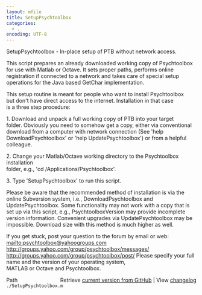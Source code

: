 ```yaml
---
layout: mfile
title: SetupPsychtoolbox
categories:
  - .
encoding: UTF-8
---
```


SetupPsychtoolbox - In-place setup of PTB without network access.  

This script prepares an already downloaded working copy of Psychtoolbox  
for use with Matlab or Octave. It sets proper paths, performs online  
registration if connected to a network and takes care of special setup  
operations for the Java based GetChar implementation.  

This setup routine is meant for people who want to install Psychtoolbox  
but don't have direct access to the internet. Installation in that case  
is a three step procedure:  

1\. Download and unpack a full working copy of PTB into your target  
folder. Obviously you need to somehow get a copy, either via conventional  
download from a computer with network connection (See 'help  
DownloadPsychtoolbox' or 'help UpdatePsychtoolbox') or from a helpful  
colleague.  

2\. Change your Matlab/Octave working directory to the Psychtoolbox installation  
folder, e.g., 'cd /Applications/Psychtoolbox'.  

3\. Type 'SetupPsychtoolbox' to run this script.  

Please be aware that the recommended method of installation is via the  
online Subversion system, i.e., DownloadPsychtoolbox and  
UpdatePsychtoolbox. Some functionality may not work with a copy that is  
set up via this script, e.g., PsychtoolboxVersion may provide incomplete  
version information. Convenient upgrades via UpdatePsychtoolbox may be  
impossible. Download size with this method is much higher as well.  

If you get stuck, post your question to the forum by email or web:  
<mailto:psychtoolbox@yahoogroups.com>
<http://groups.yahoo.com/group/psychtoolbox/messages/>
<http://groups.yahoo.com/group/psychtoolbox/post/>
Please specify your full name and the version of your operating system,  
MATLAB or Octave and Psychtoolbox.  



<div class="code_header" style="text-align:right;">
  <span style="float:left;">Path&nbsp;&nbsp;</span> <span class="counter">Retrieve <a href=
  "https://raw.github.com/Psychtoolbox-3/Psychtoolbox-3/beta/./SetupPsychtoolbox.m">current version from GitHub</a> | View <a href=
  "https://github.com/Psychtoolbox-3/Psychtoolbox-3/commits/beta/./SetupPsychtoolbox.m">changelog</a></span>
</div>
<div class="code">
  <code>./SetupPsychtoolbox.m</code>
</div>
